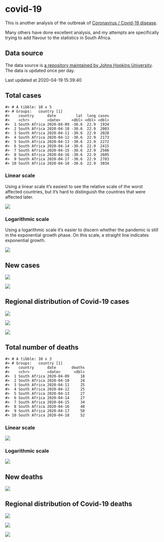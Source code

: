 
<!-- README.md is generated from README.Rmd. Please edit that file -->

# covid-19

<!-- badges: start -->

<!-- badges: end -->

This is another analysis of the outbreak of [Coronavirus / Covid-19
disease](https://en.wikipedia.org/wiki/Coronavirus_disease_2019).

Many others have done excellent analysis, and my attempts are
specifically trying to add flavour to the statistics in South Africa.

## Data source

The data source is [a repository maintained by Johns Hopkins
University](https://github.com/CSSEGISandData/COVID-19). The data is
updated once per day.

Last updated at 2020-04-19 15:39:40

## Total cases

    #> # A tibble: 10 x 5
    #> # Groups:   country [1]
    #>    country      date         lat  long cases
    #>    <chr>        <date>     <dbl> <dbl> <dbl>
    #>  1 South Africa 2020-04-09 -30.6  22.9  1934
    #>  2 South Africa 2020-04-10 -30.6  22.9  2003
    #>  3 South Africa 2020-04-11 -30.6  22.9  2028
    #>  4 South Africa 2020-04-12 -30.6  22.9  2173
    #>  5 South Africa 2020-04-13 -30.6  22.9  2272
    #>  6 South Africa 2020-04-14 -30.6  22.9  2415
    #>  7 South Africa 2020-04-15 -30.6  22.9  2506
    #>  8 South Africa 2020-04-16 -30.6  22.9  2605
    #>  9 South Africa 2020-04-17 -30.6  22.9  2783
    #> 10 South Africa 2020-04-18 -30.6  22.9  3034

### Linear scale

Using a linear scale it’s easiest to see the relative scale of the worst
affected countries, but it’s hard to distinguish the countries that were
affected later.

![](README_files/figure-gfm/unnamed-chunk-5-1.png)<!-- -->

### Logarithmic scale

Using a logarithmic scale it’s easier to discern whether the pandemic is
still in the exponential growth phase. On this scale, a straight line
indicates exponential growth.

![](README_files/figure-gfm/unnamed-chunk-6-1.png)<!-- -->

## New cases

![](README_files/figure-gfm/unnamed-chunk-7-1.png)<!-- -->

![](README_files/figure-gfm/unnamed-chunk-8-1.png)<!-- -->

## Regional distribution of Covid-19 cases

![](README_files/figure-gfm/unnamed-chunk-9-1.png)<!-- -->

![](README_files/figure-gfm/unnamed-chunk-10-1.png)<!-- -->

![](README_files/figure-gfm/unnamed-chunk-11-1.png)<!-- -->

## Total number of deaths

    #> # A tibble: 10 x 3
    #> # Groups:   country [1]
    #>    country      date       deaths
    #>    <chr>        <date>      <dbl>
    #>  1 South Africa 2020-04-09     18
    #>  2 South Africa 2020-04-10     24
    #>  3 South Africa 2020-04-11     25
    #>  4 South Africa 2020-04-12     25
    #>  5 South Africa 2020-04-13     27
    #>  6 South Africa 2020-04-14     27
    #>  7 South Africa 2020-04-15     34
    #>  8 South Africa 2020-04-16     48
    #>  9 South Africa 2020-04-17     50
    #> 10 South Africa 2020-04-18     52

### Linear scale

![](README_files/figure-gfm/unnamed-chunk-14-1.png)<!-- -->

### Logarithmic scale

![](README_files/figure-gfm/unnamed-chunk-15-1.png)<!-- -->

## New deaths

![](README_files/figure-gfm/unnamed-chunk-16-1.png)<!-- -->

## Regional distribution of Covid-19 deaths

![](README_files/figure-gfm/unnamed-chunk-17-1.png)<!-- -->

![](README_files/figure-gfm/unnamed-chunk-18-1.png)<!-- -->

![](README_files/figure-gfm/unnamed-chunk-19-1.png)<!-- -->
